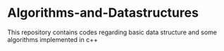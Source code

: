 # Algorithms-and-Datastructures
This repository contains codes regarding basic data structure and some algorithms implemented in c++ 
